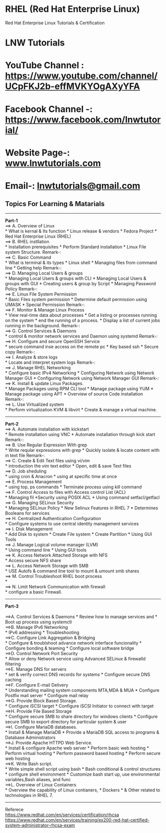 # RHEL (Red Hat Enterprise Linux)
Red Hat Enterprise Linux Tutorials &amp; Certification

# LNW Tutorials
# YouTube Channel : https://www.youtube.com/channel/UCpFKJ2b-effMVKYOgAXyYFA
# Facebook Channel -: https://www.facebook.com/lnwtutorial/
# Website Page-: www.lnwtutorials.com
# Email-: lnwtutorials@gmail.com

## Topics For Learning &amp; Matarials
<hr><strong>Part-1</strong>
<br>==> A. Overview of Linux<br>
	* What is kernal & Its function
	* Linux release &  vendors
	* Fedora Project
	* Red Hat Enterprise Linux (RHEL)
<br>==> B. RHEL instllation<br>
	* Installation prerequisites
	* Perform Standard installation
	* Linux File system Structure.
Remark-:
<br>==> C. Basic Command<br>
	* What is terminal & its types
	* Linux shell
	* Managing files from command line
	* Getting help
Remark-:
<br>==> D. Managing Local Users & groups<br>
	* Managing Local Users & groups with CLI
	* Managing Local Users & groups with GUI
	* Creating users & group by Script
	* Managing Password Policy
Remark-:
<br>==> E. Linux File System Permission<br>
	* Basic Files system permission
	* Determine default permission using UMASK
	* Special Permission
Remark-:
<br>==> F. Monitor & Manage Linux Process<br>
	* View real-time data about processes
	* Get a listing or processes running on the system
	* end the running of a process.
	* Display a list of current jobs running in the background.
Remark-:
<br>==> G. Control Services & Daemons<br>
	* control & monitor network services and Daemon using systemd
Remark-:
<br>==> H. Configure and secure OpenSSH Service<br>
	* secure command inse access on the remote pc
	* Key based ssh
	* Secure copy
Remark-:
<br>==> I. Analyze & store logs<br>
	* Locate and interpret system logs
Remark-:
<br>==> J. Manage RHEL Networking<br>
	* Configure basic IPv4 Networking
	* Configuring Network using Network Manager GUI
	* Configuring Network using Network Manager GUI
Remark-:
<br>==> K. Install & update Linux Packages.<br>
	* Manage Packages using RPM CLI tool
	* Manage package using YUM
	* Manage package using APT
	* Overview of source Code installation
Remark-:
<br>==> L. Use Virtualized system<br>
	* Perform virtualization KVM & libvirt
	* Create & manage a virtual machine.
  
<hr><strong>Part-2</strong>
  <br>==> A. Automate installation with kickstart<br>
	* Remote installation using VNC
	* Automate installation through kick start
Remark-:
<br>==> B. Use Regular Expression With grep<br>
	* Write reqular expressions with grep
	* Quickly isolate & locate content with in text file
Remark-:
<br>==> C. Create & Edit Text files using vi/vim<br>
	* introduction the vim text editor
	* Open, edit & save Text files
<br>==> D. Job sheduling<br>
	* using cron & Anacron
	* using at specific time at once
<br>==> E. Process Management<br>
	* using top, ps commands
	* Terminate process using kill command
<br>==> F. Control Access to files with Access control List (ACL)<br>
	* Managing fil
	*Security using POSIX ACL
	* Using command setfacl/getfacl
<br>==> G. Managing SELinux Security<br>
	* Managing SELinux Policy
	* New Selinux Features in RHEL 7
	* Determines Booleans for services
<br>==> H. Centralized Authentication Configuration<br>
	* Configure systems to use central identity management services
<br>==> I. Disk Management<br>
	* Add Disk to system
	* Create File system
	* Create Partition
	* Using GUI Tools
<br>==> J. Manage Logical volume manager (LVM)<br>
	* Using command line
	* Using GUI tools
<br>==> K. Access Network Attached Storage with NFS<br>
	* Access secure NFS share
<br>==> L. Access Network Storage with SMB<br>
	* USE Autofs & command line tool to mount & umount smb shares
<br>==> M. Control Troubleshoot RHEL boot process<br>
	* 
<br>==> N. Limit Network Communication with firewall<br>
	* configure a basic Firewall.
  
  <hr> <strong>Part-3</strong><br>
<br>==>A. Control Services & Daemons
	* Review how to manage services and
	* Boot up process using systemctl
<br>==>B. Manage IPv6 Networking<br>
	* IPv6 addressing
	* Troubleshooting
<br>==>C. Configure Link Aggregation & Bridging<br>
	* Configure & troublshoot advance network interface funcionality
	* Configure bonding & teaming
	* Configure local software bridge
<br>==>D. Control Network Port Security<br>
	* Allow or deny Network service using Advanced SELinux & firewalld filtering
<br>==>E. Manage DNS for servers<br>
	* set & verify correct DNS records for systems
	* Configure secure DNS caching
<br>==>F. Configure E-mail Delivery<br>
	* Understanding mailing system components MTA,MDA & MUA
	* Configure Postfix mail server
	* Configure mail relay
<br>==>G. Provide Block Based Storage.<br>
	* Configure iSCSI target
	* Configure iSCSI Initiator to connect with target
<br>==>H. Provide File Based Storage<br>
	* Configure secure SMB to share directory for windows clients
	* Configure secure SMB to export directory for particular system & user
<br>==>I. Configure MariaDB databases.<br>
	* Install & Manage MariaDB
	* Provide a MariaDB SQL access to programs & Database Administrators
<br>==>J. Provide Apache HTTPD Web Service.<br>
	* Install & configure Apache web server
	* Perform basic web hosting
	* Perform virtual hosting
	* Perform password based hosting
	* Perform secure web hosting
<br>==>K. Write Bash script.<br>
	* Write simple shell script using bash
	* Bash conditional & control structures
	* configure shell environment
	* Customize bash start up, use environmental variables,Bash aliases, and func
<br>==>L. Overview of Linux Containers <br>
	* Overview the capability of Linux contianers,
	* Dockers
	* & Other related to technologies in RHEL 7.

---
Referece <br>
https://www.redhat.com/en/services/certification/rhcsa <br>
https://www.redhat.com/en/services/training/ex200-red-hat-certified-system-administrator-rhcsa-exam

